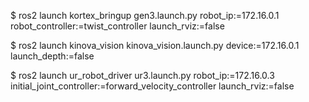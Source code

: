 $ ros2 launch kortex_bringup gen3.launch.py robot_ip:=172.16.0.1 robot_controller:=twist_controller launch_rviz:=false

$ ros2 launch kinova_vision kinova_vision.launch.py device:=172.16.0.1 launch_depth:=false

$ ros2 launch ur_robot_driver ur3.launch.py robot_ip:=172.16.0.3 initial_joint_controller:=forward_velocity_controller launch_rviz:=false
